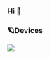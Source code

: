 ### Hi 👋



<!--
### ⚡All Skills

![](https://skillicons.dev/icons?perline=10&i=github,gitlab,git,stackoverflow,vscode,idea,python,pytorch,js,ts,html,css,c,bootstrap,jquery,nodejs,java,vue,tailwind,vite,spring,maven,mongo,redis,mysql,md,linux,docker,nginx,swift)
 -->


### 🪐Devices

[![](https://img.shields.io/badge/-Macbook%20Pro%20M1-black?style=flat-square&logo=apple)](https://www.apple.com/macbook-pro-13/)

<!-- ...-->

<!--👯 I’m looking to collaborate on ...-->

<!--🤔 I’m looking for help with ...-->

<!--💬 Ask me about ...-->

<!--📫 How to reach me: ...-->

<!--😄 Pronouns: ...-->

 <!--Fun fact: ...-->

